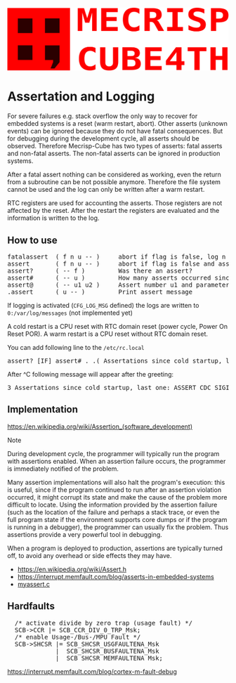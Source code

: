 ![](img/mecrisp-cube-4th-logo-red-h.svg)

# Assertation and Logging

For severe failures e.g. stack overflow the only way to recover for embedded systems is a 
reset (warm restart, abort). Other asserts (unknown events) can be ignored because they 
do not have fatal consequences. But for debugging during the development cycle, all asserts 
should be observed. Therefore Mecrisp-Cube has two types of asserts: fatal asserts and 
non-fatal asserts. The non-fatal asserts can be ignored in production systems.

After a fatal assert nothing can be considered as working, even the return from a 
subroutine can be not possible anymore. Therefore the file system cannot be used and 
the log can only be written after a warm restart.

RTC registers are used for accounting the asserts. Those registers are not affected 
by the reset. After the restart the registers are evaluated and the information is 
written to the log.

## How to use

<pre>
fatalassert  ( f n u -- )     abort if flag is false, log n and u after restart       
assert       ( f n u -- )     abort if flag is false and assertion is activated, log n and u after restart
assert?      ( -- f )         Was there an assert?
assert#      ( -- u )         How many asserts occurred since cold startup?
assert@      ( -- u1 u2 )     Assert number u1 and parameter u2 e.g. address where the assert occurred
.assert      ( u -- )         Print assert message
</pre>

If logging is activated (`CFG_LOG_MSG` defined) the logs are written to
`0:/var/log/messages` (not implemented yet)

A cold restart is a CPU reset with RTC domain reset (power cycle, Power On Reset POR). 
A warm restart is a CPU reset without RTC domain reset. 

You can add following line to the `/etc/rc.local`
<pre>
assert? [IF] assert# . .( Assertations since cold startup, last one: ) assert@ drop .assert [THEN]
</pre>

After ^C following message will appear after the greeting:
<pre>
3 Assertations since cold startup, last one: ASSERT_CDC_SIGINT
</pre>


## Implementation

https://en.wikipedia.org/wiki/Assertion_(software_development)
> [!NOTE]
> During development cycle, the programmer will typically run the program with assertions enabled. 
> When an assertion failure occurs, the programmer is immediately notified of the problem. 
>   
> Many assertion implementations will also halt the program's execution: this is useful, since 
> if the program continued to run after an assertion violation occurred, it might corrupt its 
> state and make the cause of the problem more difficult to locate. Using the information provided 
> by the assertion failure (such as the location of the failure and perhaps a stack trace, 
> or even the full program state if the environment supports core dumps or if the program is 
> running in a debugger), the programmer can usually fix the problem. Thus assertions provide 
> a very powerful tool in debugging. 
> 
> When a program is deployed to production, assertions are typically turned off, to avoid any 
> overhead or side effects they may have.

   * https://en.wikipedia.org/wiki/Assert.h
   * https://interrupt.memfault.com/blog/asserts-in-embedded-systems
   * [myassert.c](/peripherals/myassert.c)


## Hardfaults

<pre>
  /* activate divide by zero trap (usage fault) */
  SCB->CCR |= SCB_CCR_DIV_0_TRP_Msk;
  /* enable Usage-/Bus-/MPU Fault */
  SCB->SHCSR |= SCB_SHCSR_USGFAULTENA_Msk  
             |  SCB_SHCSR_BUSFAULTENA_Msk 
             |  SCB_SHCSR_MEMFAULTENA_Msk; 
</pre>


https://interrupt.memfault.com/blog/cortex-m-fault-debug

